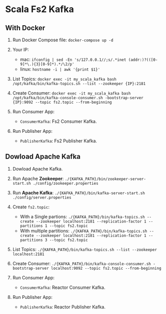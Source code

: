 
# Scala Fs2 Kafka

## With Docker

1. Run Docker Compose file:
    `docker-compose up -d`

2. Your IP:
    * mac: `ifconfig | sed -En 's/127.0.0.1//;s/.*inet (addr:)?(([0-9]*\.){3}[0-9]*).*/\2/p'`
    * linux: `hostname -i | awk '{print $1}'`

3. List Topics:
    `docker exec -it my_scala_kafka bash`
    `/opt/kafka/bin/kafka-topics.sh --list --zookeeper {IP}:2181`
   
4. Create Consumer:
    `docker exec -it my_scala_kafka bash`
    `/opt/kafka/bin/kafka-console-consumer.sh -bootstrap-server {IP}:9092 --topic fs2.topic --from-beginning`
    
5. Run Consumer App:
    * `ConsumerKafka`: Fs2 Consumer Kafka.

6. Run Publisher App:
    * `PublisherKafka`: Fs2 Publisher Kafka.

## Dowload Apache Kafka

1. Dowload Apache Kafka.

2. Run Apache **Zookeeper**:
    `./{KAFKA_PATH}/bin/zookeeper-server-start.sh ./config/zookeeper.properties`

3. Run **Apache Kafka**:
    `./{KAFKA_PATH}/bin/kafka-server-start.sh ./config/server.properties`
    
4. Create `fs2.topic`:
    * With a Single partions:
        `./{KAFKA_PATH}/bin/kafka-topics.sh --create --zookeeper localhost:2181 --replication-factor 1 --partitions 1 --topic fs2.topic`
    * With multiple partitions:
        `./{KAFKA_PATH}/bin/kafka-topics.sh --create --zookeeper localhost:2181 --replication-factor 1 --partitions 3 --topic fs2.topic`
 
5. List Topics:
    `./{KAFKA_PATH}/bin/kafka-topics.sh --list --zookeeper localhost:2181`
   
6. Create Consumer:
    `./{KAFKA_PATH}/bin/kafka-console-consumer.sh -bootstrap-server localhost:9092 --topic fs2.topic --from-beginning`
   
7. Run Consumer App:
    * `ConsumerKafka`: Reactor Consumer Kafka.

8. Run Publisher App:
    * `PublisherKafka`: Reactor Publisher Kafka.